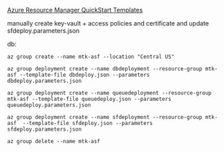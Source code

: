 [Azure Resource Manager QuickStart Templates](https://github.com/Azure/azure-quickstart-templates)

manually create key-vault + access policies and certificate and update sfdeploy.parameters.json

db:
```
az group create --name mtk-asf --location "Central US"

az group deployment create --name dbdeployment --resource-group mtk-asf --template-file dbdeploy.json --parameters dbdeploy.parameters.json

az group deployment create --name queuedeployment --resource-group mtk-asf --template-file queuedeploy.json --parameters queuedeploy.parameters.json

az group deployment create --name sfdeployment --resource-group mtk-asf  --template-file sfdeploy.json --parameters sfdeploy.parameters.json
```

```
az group delete --name mtk-asf
```
